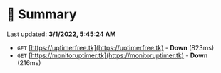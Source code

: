 # 📖 Summary
Last updated: **3/1/2022, 5:45:24 AM**

- `GET` [https://uptimerfree.tk](https://uptimerfree.tk) - **Down** (823ms)
- `GET` [https://monitoruptimer.tk](https://monitoruptimer.tk) - **Down** (216ms)
